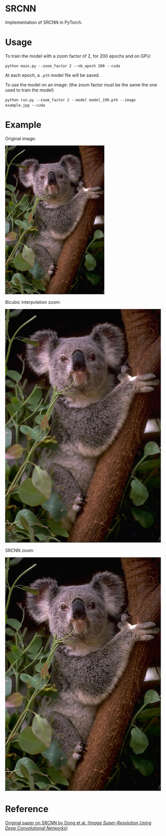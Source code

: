 # SRCNN
Implementation of SRCNN in PyTorch.

# Usage

To train the model with a zoom factor of 2, for 200 epochs and on GPU:

`python main.py --zoom_factor 2 --nb_epoch 200 --cuda`

At each epoch, a `.pth` model file will be saved.

To use the model on an image: (the zoom factor must be the same the one used to train the model)

`python run.py --zoom_factor 2 --model model_199.pth --image example.jpg --cuda`

# Example

Original image:

![Original image](1_original.jpg "Original image")

Bicubic interpolation zoom:

![Bicubic interpolation zoom](2_bicubic.jpg "Bicubic interpolation zoom")

SRCNN zoom:

![ SRCNN zoom](3_srcnn.jpg "SRCNN zoom")

# Reference

[Original paper on SRCNN by Dong et al. (*Image Super-Resolution Using Deep Convolutional Networks*)](http://personal.ie.cuhk.edu.hk/~ccloy/files/eccv_2014_deepresolution.pdf)
